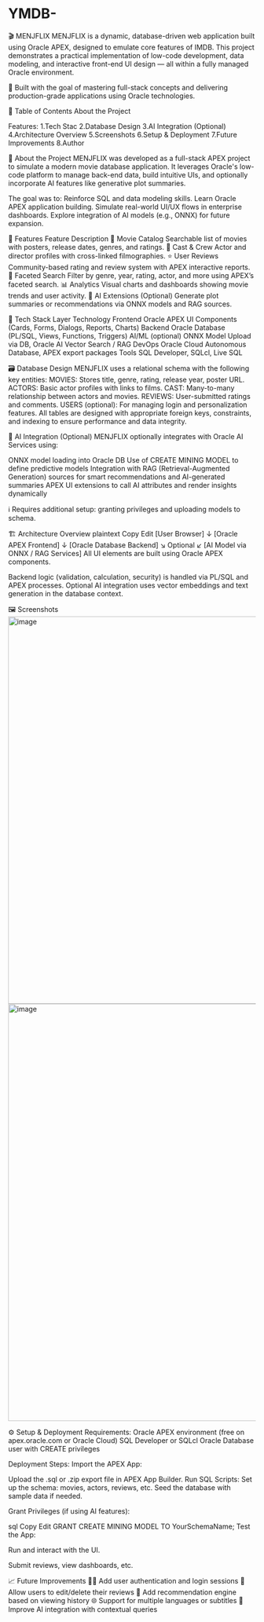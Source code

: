 # YMDB-
🎬 MENJFLIX
MENJFLIX is a dynamic, database-driven web application built using Oracle APEX, designed to emulate core features of IMDB. This project demonstrates a practical implementation of low-code development, data modeling, and interactive front-end UI design — all within a fully managed Oracle environment.

🚀 Built with the goal of mastering full-stack concepts and delivering production-grade applications using Oracle technologies.

📌 Table of Contents
About the Project

Features:
1.Tech Stac
2.Database Design
3.AI Integration (Optional)
4.Architecture Overview
5.Screenshots
6.Setup & Deployment
7.Future Improvements
8.Author

📖 About the Project
MENJFLIX was developed as a full-stack APEX project to simulate a modern movie database application. It leverages Oracle's low-code platform to manage back-end data, build intuitive UIs, and optionally incorporate AI features like generative plot summaries.

The goal was to:
Reinforce SQL and data modeling skills.
Learn Oracle APEX application building.
Simulate real-world UI/UX flows in enterprise dashboards.
Explore integration of AI models (e.g., ONNX) for future expansion.

🌟 Features
Feature	Description
🎥 Movie Catalog	Searchable list of movies with posters, release dates, genres, and ratings.
🧑 Cast & Crew	Actor and director profiles with cross-linked filmographies.
⭐ User Reviews	Community-based rating and review system with APEX interactive reports.
🔎 Faceted Search	Filter by genre, year, rating, actor, and more using APEX’s faceted search.
📊 Analytics	Visual charts and dashboards showing movie trends and user activity.
🧠 AI Extensions	(Optional) Generate plot summaries or recommendations via ONNX models and RAG sources.

🧰 Tech Stack
Layer	Technology
Frontend	Oracle APEX UI Components (Cards, Forms, Dialogs, Reports, Charts)
Backend	Oracle Database (PL/SQL, Views, Functions, Triggers)
AI/ML (optional)	ONNX Model Upload via DB, Oracle AI Vector Search / RAG
DevOps	Oracle Cloud Autonomous Database, APEX export packages
Tools	SQL Developer, SQLcl, Live SQL

🗃️ Database Design
MENJFLIX uses a relational schema with the following key entities:
MOVIES: Stores title, genre, rating, release year, poster URL.
ACTORS: Basic actor profiles with links to films.
CAST: Many-to-many relationship between actors and movies.
REVIEWS: User-submitted ratings and comments.
USERS (optional): For managing login and personalization features.
All tables are designed with appropriate foreign keys, constraints, and indexing to ensure performance and data integrity.

🤖 AI Integration (Optional)
MENJFLIX optionally integrates with Oracle AI Services using:

ONNX model loading into Oracle DB
Use of CREATE MINING MODEL to define predictive models
Integration with RAG (Retrieval-Augmented Generation) sources for smart recommendations and AI-generated summaries
APEX UI extensions to call AI attributes and render insights dynamically

ℹ️ Requires additional setup: granting privileges and uploading models to schema.

🏗️ Architecture Overview
plaintext
Copy
Edit
[User Browser]
     ↓
[Oracle APEX Frontend]
     ↓
[Oracle Database Backend]
     ↘ Optional ↙
[AI Model via ONNX / RAG Services]
All UI elements are built using Oracle APEX components.

Backend logic (validation, calculation, security) is handled via PL/SQL and APEX processes.
Optional AI integration uses vector embeddings and text generation in the database context.

🖼️ Screenshots
<img width="1911" height="789" alt="image" src="https://github.com/user-attachments/assets/ca54c609-873d-4d37-a05d-86507ee7854d" />
<img width="1900" height="850" alt="image" src="https://github.com/user-attachments/assets/8369e35f-bcc3-4460-92d0-e1875e88531f" />



⚙️ Setup & Deployment
Requirements:
Oracle APEX environment (free on apex.oracle.com or Oracle Cloud)
SQL Developer or SQLcl
Oracle Database user with CREATE privileges

Deployment Steps:
Import the APEX App:

Upload the .sql or .zip export file in APEX App Builder.
Run SQL Scripts:
Set up the schema: movies, actors, reviews, etc.
Seed the database with sample data if needed.

Grant Privileges (if using AI features):

sql
Copy
Edit
GRANT CREATE MINING MODEL TO YourSchemaName;
Test the App:

Run and interact with the UI.

Submit reviews, view dashboards, etc.

📈 Future Improvements
🧑‍💻 Add user authentication and login sessions
🔄 Allow users to edit/delete their reviews
🎯 Add recommendation engine based on viewing history
🌐 Support for multiple languages or subtitles
🤖 Improve AI integration with contextual queries
